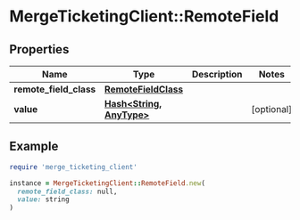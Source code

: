 # MergeTicketingClient::RemoteField

## Properties

| Name | Type | Description | Notes |
| ---- | ---- | ----------- | ----- |
| **remote_field_class** | [**RemoteFieldClass**](RemoteFieldClass.md) |  |  |
| **value** | [**Hash&lt;String, AnyType&gt;**](AnyType.md) |  | [optional] |

## Example

```ruby
require 'merge_ticketing_client'

instance = MergeTicketingClient::RemoteField.new(
  remote_field_class: null,
  value: string
)
```

